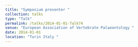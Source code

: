 ```yaml
---
title: "Symposium presenter "
collection: talks
type: "Talk"
permalink: /talks/2014-01-01-Talk74
venue: "European Association of Vertebrate Palaeontology "
date: 2014-01-01
location: "Turin Italy "
---
```

